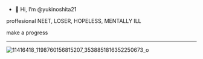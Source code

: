 - 👋 Hi, I’m @yukinoshita21

proffesional NEET, LOSER, HOPELESS, MENTALLY ILL


make a progress



----------------------------------------------------------------------------------------------------------------------------------------------------------------------------------

![11416418_1198760156815207_3538851816352250673_o](https://github.com/yukinoshita21/yukinoshita21/assets/138709914/7a641333-bb54-4375-82d5-cfd15c45311b)

